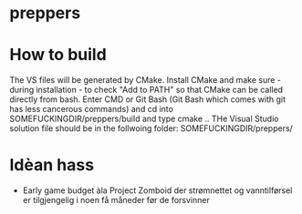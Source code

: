 # preppers

# How to build
The VS files will be generated by CMake. Install CMake and make sure - during installation - to check "Add to PATH" so that CMake can be called directly from bash. Enter CMD or Git Bash (Git Bash which comes with git has less cancerous commands) and cd into SOMEFUCKINGDIR/preppers/build and type
    cmake ..
THe Visual Studio solution file should be in the follwoing folder: SOMEFUCKINGDIR/preppers/
# Idèan hass

* Early game budget àla Project Zomboid der strømnettet og vanntilførsel er tilgjengelig i noen få måneder før de forsvinner
